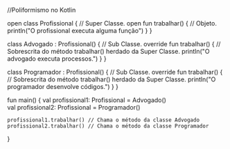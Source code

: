 //Poliformismo no Kotlin

open class Profissional {                  // Super Classe.
    open fun trabalhar() {                 // Objeto.
        println("O profissional executa alguma função")
    }
}

class Advogado : Profissional() {               // Sub Classe.
    override fun trabalhar() {                  // Sobrescrita do método trabalhar() herdado da Super Classe.
        println("O advogado executa processos.")
    }
}

class Programador : Profissional() {         // Sub Classe.
    override fun trabalhar() {               // Sobrescrita do método trabalhar() herdado da Super Classe.
        println("O programador desenvolve códigos.")
    }
}

fun main() {
    val profissional1: Profissional = Advogado()  
    val profissional2: Profissional = Programador()      

    profissional1.trabalhar() // Chama o método da classe Advogado
    profissional2.trabalhar() // Chama o método da classe Programador
}

